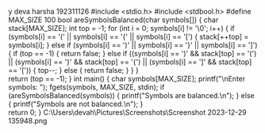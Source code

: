 y deva harsha
192311126
#include <stdio.h>
#include <stdbool.h>
#define MAX_SIZE 100
bool areSymbolsBalanced(char symbols[]) {
    char stack[MAX_SIZE];
    int top = -1;
    for (int i = 0; symbols[i] != '\0'; i++) {
        if (symbols[i] == '(' || symbols[i] == '{' || symbols[i] == '[') {
            stack[++top] = symbols[i];
        }
        else if (symbols[i] == ')' || symbols[i] == '}' || symbols[i] == ']') {
            if (top == -1) {
                return false;
            }
            else if ((symbols[i] == ')' && stack[top] == '(') ||
                     (symbols[i] == '}' && stack[top] == '{') ||
                     (symbols[i] == ']' && stack[top] == '[')) {
                top--;
            }
            else {
                return false;
            }
        }
    }  
    return (top == -1);
}
int main() {
    char symbols[MAX_SIZE];
    printf("\nEnter symbols: ");
    fgets(symbols, MAX_SIZE, stdin);
    if (areSymbolsBalanced(symbols)) {
        printf("Symbols are balanced.\n");
    }
    else {
        printf("Symbols are not balanced.\n");
    }  
    return 0;
}
C:\Users\devah\Pictures\Screenshots\Screenshot 2023-12-29 135948.png
